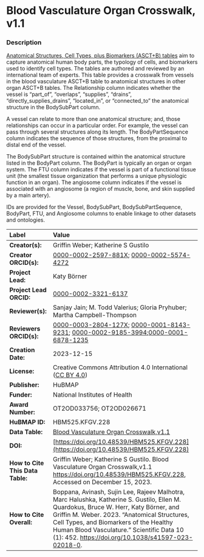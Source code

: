 # Blood Vasculature Organ Crosswalk, v1.1

### Description
[Anatomical Structures, Cell Types, plus Biomarkers (ASCT+B) tables](https://humanatlas.io/asctb-tables) aim to capture anatomical human body parts, the typology of cells, and biomarkers used to identify cell types. The tables are authored and reviewed by an international team of experts. This table provides a crosswalk from vessels in the blood vasculature ASCT+B table to anatomical structures in other organ ASCT+B tables. The Relationship column indicates whether the vessel is “part_of”, “overlaps”, “supplies”, “drains”, “directly_supplies_drains”, “located_in”, or “connected_to” the anatomical structure in the BodySubPart column.

A vessel can relate to more than one anatomical structure; and, those relationships can occur in a particular order. For example, the vessel can pass through several structures along its length. The BodyPartSequence column indicates the sequence of those structures, from the proximal to distal end of the vessel. 

The BodySubPart structure is contained within the anatomical structure listed in the BodyPart column. The BodyPart is typically an organ or organ system. The FTU column indicates if the vessel is part of a functional tissue unit (the smallest tissue organization that performs a unique physiologic function in an organ). The angiosome column indicates if the vessel is associated with an angiosome (a region of muscle, bone, and skin supplied by a main artery).

IDs are provided for the Vessel, BodySubPart, BodySubPartSequence, BodyPart, FTU, and Angiosome columns to enable linkage to other datasets and ontologies.


| Label | Value |
| :------------- |:-------------|
| **Creator(s):** | Griffin Weber; Katherine S Gustilo |
| **Creator ORCID(s):** | [0000-0002-2597-881X](https://orcid.org/0000-0002-2597-881X); [0000-0002-5574-4272](https://orcid.org/0000-0002-5574-4272) |
| **Project Lead:** | Katy B&ouml;rner |
| **Project Lead ORCID:** | [0000-0002-3321-6137](https://orcid.org/0000-0002-3321-6137) |
| **Reviewer(s):** | Sanjay Jain; M. Todd Valerius; Gloria Pryhuber; Martha Campbell-Thompson |
| **Reviewers ORCID(s):** |[0000-0003-2804-127X](https://orcid.org/0000-0003-2804-127X); [0000-0001-8143-9231](https://orcid.org/0000-0001-8143-9231); [0000-0002-9185-3994](https://orcid.org/0000-0002-9185-3994);[0000-0001-6878-1235](https://orcid.org/0000-0001-6878-1235)|
| **Creation Date:** | 2023-12-15 |
| **License:** | Creative Commons Attribution 4.0 International ([CC BY 4.0](https://creativecommons.org/licenses/by/4.0/)) |
| **Publisher:** | HuBMAP |
| **Funder:** | National Institutes of Health |
| **Award Number:** | OT2OD033756; OT2OD026671 |
| **HuBMAP ID:** | HBM525.KFGV.228 |
| **Data Table:** | [Blood Vasculature Organ Crosswalk,v1.1](https://cdn.humanatlas.io/hra-releases/v2.0/asct-b/blood-vasculature-organ-crosswalk.csv) |
| **DOI:** | [https://doi.org/10.48539/HBM525.KFGV.228](https://doi.org/10.48539/HBM525.KFGV.228) |
| **How to Cite This Data Table:** |  Griffin Weber; Katherine S Gustilo. Blood Vasculature Organ Crosswalk,v1.1 https://doi.org/10.48539/HBM525.KFGV.228, Accessed on December 15, 2023. |
| **How to Cite Overall:** | Boppana, Avinash, Sujin Lee, Rajeev Malhotra, Marc Halushka, Katherine S. Gustilo, Ellen M. Quardokus, Bruce W. Herr, Katy Börner, and Griffin M. Weber. 2023. “Anatomical Structures, Cell Types, and Biomarkers of the Healthy Human Blood Vasculature.” Scientific Data 10 (1): 452. https://doi.org/10.1038/s41597-023-02018-0.|
